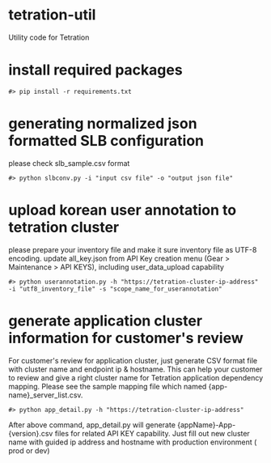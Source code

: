 # tetration-util
Utility code for Tetration 

# install required packages
```
#> pip install -r requirements.txt
```

# generating normalized json formatted SLB configuration 
please check slb_sample.csv format 
```
#> python slbconv.py -i "input csv file" -o "output json file" 
```

# upload korean user annotation to tetration cluster 
please prepare your inventory file and make it sure inventory file as UTF-8 encoding. 
update all_key.json from API Key creation menu (Gear > Maintenance > API KEYS), including user_data_upload capability
```
#> python userannotation.py -h "https://tetration-cluster-ip-address" -i "utf8_inventory_file" -s "scope_name_for_userannotation"  
```

# generate application cluster information for customer's review 
For customer's review for application cluster, just generate CSV format file with cluster name and endpoint ip & hostname. 
This can help your customer to review and give a right cluster name for Tetration application dependency mapping. 
Please see the sample mapping file which named {app-name}_server_list.csv.
```
#> python app_detail.py -h "https://tetration-cluster-ip-address"
```
After above command, app_detail.py will generate {appName}-App-{version}.csv files for related API KEY capability. 
Just fill out new cluster name with guided ip address and hostname with production environment ( prod or dev)
